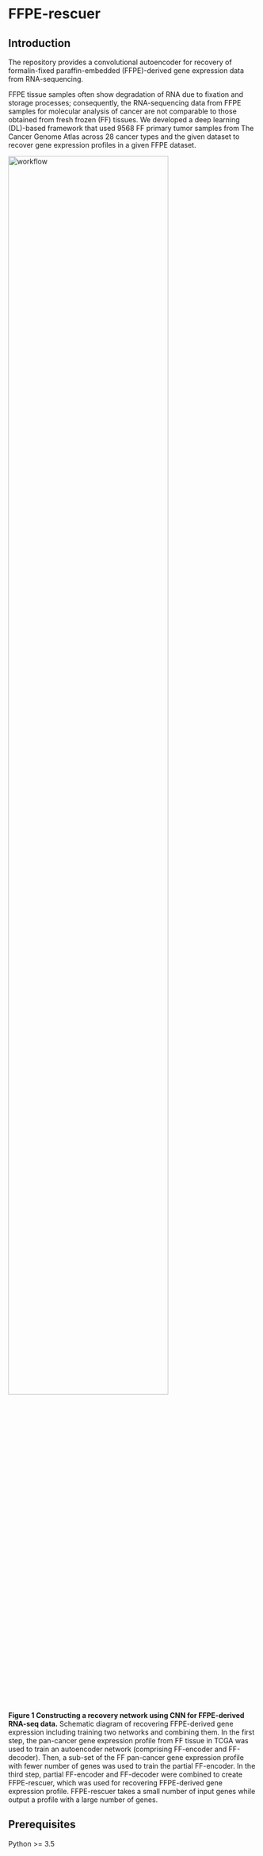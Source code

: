 # FFPE-rescuer

## **Introduction**

The repository provides a convolutional autoencoder for recovery of formalin-fixed paraffin-embedded (FFPE)-derived gene expression data from RNA-sequencing.

FFPE tissue samples often show degradation of RNA due to fixation and storage processes; consequently, the RNA-sequencing data from FFPE samples for molecular analysis of cancer are not comparable to those obtained from fresh frozen (FF) tissues. We developed a deep learning (DL)-based framework that used 9568 FF primary tumor samples from The Cancer Genome Atlas across 28 cancer types and the given dataset to recover gene expression profiles in a given FFPE dataset.

<!--![1697289475640](image/README/1697289475640.png)-->
<img src="https://github.com/Carpentierbio/FFPE-rescuer/blob/main/img/Constructing%20FFPE-rescuer.png" alt="workflow" width="80%">

**Figure 1 Constructing a recovery network using CNN for FFPE-derived RNA-seq data.** Schematic diagram of recovering FFPE-derived gene expression including training two networks and combining them. In the first step, the pan-cancer gene expression profile from FF tissue in TCGA was used to train an autoencoder network (comprising FF-encoder and FF-decoder). Then, a sub-set of the FF pan-cancer gene expression profile with fewer number of genes was used to train the partial FF-encoder. In the third step, partial FF-encoder and FF-decoder were combined to create FFPE-rescuer, which was used for recovering FFPE-derived gene expression profile. FFPE-rescuer takes a small number of input genes while output a profile with a large number of genes.

## **Prerequisites**

Python >= 3.5
